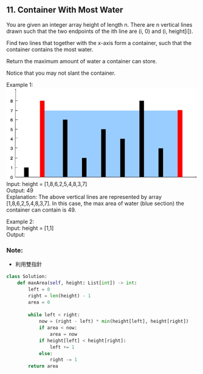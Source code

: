 ## 11. Container With Most Water
You are given an integer array height of length n. There are n vertical lines drawn such that the two endpoints of the ith line are (i, 0) and (i, height[i]).

Find two lines that together with the x-axis form a container, such that the container contains the most water.

Return the maximum amount of water a container can store.

Notice that you may not slant the container.

Example 1:\
![alt text](image-5.png)\
Input: height = [1,8,6,2,5,4,8,3,7]\
Output: 49\
Explanation: The above vertical lines are represented by array [1,8,6,2,5,4,8,3,7]. In this case, the max area of water (blue section) the container can contain is 49.

Example 2:\
Input: height = [1,1]\
Output: 

### Note:
- 利用雙指針

```python
class Solution:
    def maxArea(self, height: List[int]) -> int:
        left = 0
        right = len(height) - 1
        area = 0

        while left < right:
            now = (right - left) * min(height[left], height[right])
            if area < now:
                area = now
            if height[left] < height[right]:
                left += 1
            else:
                right -= 1
        return area
```